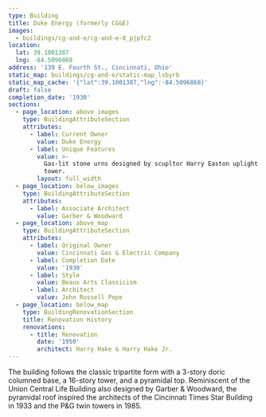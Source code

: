 ```yaml
---
type: Building
title: Duke Energy (formerly CG&E)
images:
  - buildings/cg-and-e/cg-and-e-0_pjpfc2
location:
  lat: 39.1001387
  lng: -84.5096868
address: '139 E. Fourth St., Cincinnati, Ohio'
static_map: buildings/cg-and-e/static-map_lsbyrb
static_map_cache: '{"lat":39.1001387,"lng":-84.5096868}'
draft: false
completion_date: '1930'
sections:
  - page_location: above_images
    type: BuildingAttributeSection
    attributes:
      - label: Current Owner
        value: Duke Energy
      - label: Unique Features
        value: >-
          Gas-lit stone urns designed by scupltor Harry Easton uplight the upper
          tower.
        layout: full_width
  - page_location: below_images
    type: BuildingAttributeSection
    attributes:
      - label: Associate Architect
        value: Garber & Woodward
  - page_location: above_map
    type: BuildingAttributeSection
    attributes:
      - label: Original Owner
        value: Cincinnati Gas & Electric Company
      - label: Completion Date
        value: '1930'
      - label: Style
        value: Beaux Arts Classicism
      - label: Architect
        value: John Russell Pope
  - page_location: below_map
    type: BuildingRenovationSection
    title: Renovation History
    renovations:
      - title: Renovation
        date: '1950'
        architect: Harry Hake & Harry Hake Jr.
---
```


The building follows the classic tripartite form with a 3-story doric columned base, a 16-story tower, and a pyramidal top. Reminiscent of the Union Central Life Building also designed by Garber & Woodward, the pyramidal roof inspired the architects of the Cincinnati Times Star Building in 1933 and the P&G twin towers in 1985.
